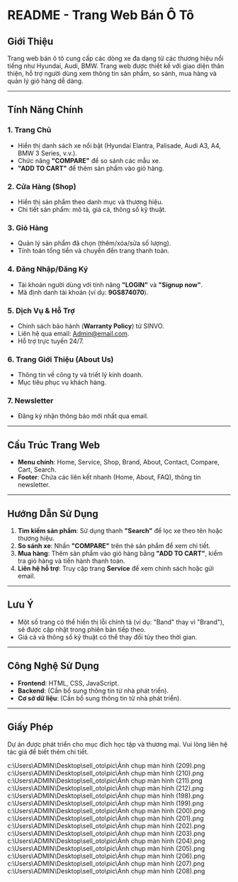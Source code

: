 # README - Trang Web Bán Ô Tô

## Giới Thiệu
Trang web bán ô tô cung cấp các dòng xe đa dạng từ các thương hiệu nổi tiếng như Hyundai, Audi, BMW. Trang web được thiết kế với giao diện thân thiện, hỗ trợ người dùng xem thông tin sản phẩm, so sánh, mua hàng và quản lý giỏ hàng dễ dàng.

---

## Tính Năng Chính
### 1. **Trang Chủ**
- Hiển thị danh sách xe nổi bật (Hyundai Elantra, Palisade, Audi A3, A4, BMW 3 Series, v.v.).
- Chức năng **"COMPARE"** để so sánh các mẫu xe.
- **"ADD TO CART"** để thêm sản phẩm vào giỏ hàng.

### 2. **Cửa Hàng (Shop)**
- Hiển thị sản phẩm theo danh mục và thương hiệu.
- Chi tiết sản phẩm: mô tả, giá cả, thông số kỹ thuật.

### 3. **Giỏ Hàng**
- Quản lý sản phẩm đã chọn (thêm/xóa/sửa số lượng).
- Tính toán tổng tiền và chuyển đến trang thanh toán.

### 4. **Đăng Nhập/Đăng Ký**
- Tài khoản người dùng với tính năng **"LOGIN"** và **"Signup now"**.
- Mã định danh tài khoản (ví dụ: **9GS874070**).

### 5. **Dịch Vụ & Hỗ Trợ**
- Chính sách bảo hành (**Warranty Policy**) từ SINVO.
- Liên hệ qua email: [Admin@email.com](mailto:Admin@email.com).
- Hỗ trợ trực tuyến 24/7.

### 6. **Trang Giới Thiệu (About Us)**
- Thông tin về công ty và triết lý kinh doanh.
- Mục tiêu phục vụ khách hàng.

### 7. **Newsletter**
- Đăng ký nhận thông báo mới nhất qua email.

---

## Cấu Trúc Trang Web
- **Menu chính**: Home, Service, Shop, Brand, About, Contact, Compare, Cart, Search.
- **Footer**: Chứa các liên kết nhanh (Home, About, FAQ), thông tin newsletter.

---

## Hướng Dẫn Sử Dụng
1. **Tìm kiếm sản phẩm**: Sử dụng thanh **"Search"** để lọc xe theo tên hoặc thương hiệu.
2. **So sánh xe**: Nhấn **"COMPARE"** trên thẻ sản phẩm để xem chi tiết.
3. **Mua hàng**: Thêm sản phẩm vào giỏ hàng bằng **"ADD TO CART"**, kiểm tra giỏ hàng và tiến hành thanh toán.
4. **Liên hệ hỗ trợ**: Truy cập trang **Service** để xem chính sách hoặc gửi email.

---

## Lưu Ý
- Một số trang có thể hiển thị lỗi chính tả (ví dụ: "Band" thay vì "Brand"), sẽ được cập nhật trong phiên bản tiếp theo.
- Giá cả và thông số kỹ thuật có thể thay đổi tùy theo thời gian.

---

## Công Nghệ Sử Dụng
- **Frontend**: HTML, CSS, JavaScript.
- **Backend**: (Cần bổ sung thông tin từ nhà phát triển).
- **Cơ sở dữ liệu**: (Cần bổ sung thông tin từ nhà phát triển).

---

## Giấy Phép
Dự án được phát triển cho mục đích học tập và thương mại. Vui lòng liên hệ tác giả để biết thêm chi tiết.

c:\Users\ADMIN\Desktop\sell_oto\pic\Ảnh chụp màn hình (209).png c:\Users\ADMIN\Desktop\sell_oto\pic\Ảnh chụp màn hình (210).png c:\Users\ADMIN\Desktop\sell_oto\pic\Ảnh chụp màn hình (211).png c:\Users\ADMIN\Desktop\sell_oto\pic\Ảnh chụp màn hình (212).png c:\Users\ADMIN\Desktop\sell_oto\pic\Ảnh chụp màn hình (198).png c:\Users\ADMIN\Desktop\sell_oto\pic\Ảnh chụp màn hình (199).png c:\Users\ADMIN\Desktop\sell_oto\pic\Ảnh chụp màn hình (200).png c:\Users\ADMIN\Desktop\sell_oto\pic\Ảnh chụp màn hình (201).png c:\Users\ADMIN\Desktop\sell_oto\pic\Ảnh chụp màn hình (202).png c:\Users\ADMIN\Desktop\sell_oto\pic\Ảnh chụp màn hình (203).png c:\Users\ADMIN\Desktop\sell_oto\pic\Ảnh chụp màn hình (204).png c:\Users\ADMIN\Desktop\sell_oto\pic\Ảnh chụp màn hình (205).png c:\Users\ADMIN\Desktop\sell_oto\pic\Ảnh chụp màn hình (206).png c:\Users\ADMIN\Desktop\sell_oto\pic\Ảnh chụp màn hình (207).png c:\Users\ADMIN\Desktop\sell_oto\pic\Ảnh chụp màn hình (208).png